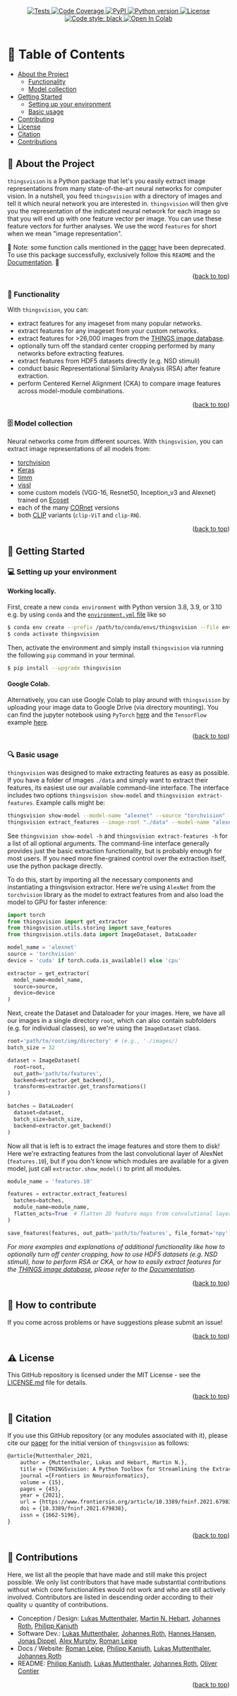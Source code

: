 <a name="readme-top"></a>
<div align="center">
    <a href="https://github.com/ViCCo-Group/thingsvision/actions/workflows/tests.yml" rel="nofollow">
        <img src="https://github.com/ViCCo-Group/thingsvision/actions/workflows/tests.yml/badge.svg" alt="Tests" />
    </a>
    <a href="https://github.com/ViCCo-Group/thingsvision/actions/workflows/coverage.yml" rel="nofollow">
        <img src="https://codecov.io/gh/ViCCo-Group/thingsvision/branch/master/graph/badge.svg" alt="Code Coverage" />
    </a>
    <a href="https://pypi.org/project/thingsvision/" rel="nofollow">
        <img src="https://img.shields.io/pypi/v/thingsvision" alt="PyPI" />
    </a>
    <a href="https://www.python.org/" rel="nofollow">
        <img src="https://img.shields.io/badge/python-3.8%20%7C%203.9%20%7C%203.10-blue.svg" alt="Python version" />
    </a>
    <a href="https://github.com/ViCCo-Group/thingsvision/blob/master/LICENSE" rel="nofollow">
        <img src="https://img.shields.io/pypi/l/thingsvision" alt="License" />
    </a>
    <a href="https://github.com/psf/black" rel="nofollow">
        <img src="https://img.shields.io/badge/code%20style-black-000000.svg" alt="Code style: black" />
    </a>
    <a href="https://colab.research.google.com/github/ViCCo-Group/thingsvision/blob/master/notebooks/pytorch.ipynb" rel="nofollow">
        <img src="https://colab.research.google.com/assets/colab-badge.svg" alt="Open In Colab" />
    </a>
</div>


<br />

<!-- Table of Contents -->
# :notebook_with_decorative_cover: Table of Contents

- [About the Project](#star2-about-the-project)
  * [Functionality](#mechanical_arm-functionality)
  * [Model collection](#file_cabinet-model-collection)
- [Getting Started](#running-getting-started)
  * [Setting up your environment](#computer-setting-up-your-environment)
  * [Basic usage](#mag-basic-usage)
- [Contributing](#wave-how-to-contribute)
- [License](#warning-license)
- [Citation](#page_with_curl-citation)
- [Contributions](#gem-contributions)


<!-- About the Project -->
## :star2: About the Project
`thingsvision` is a Python package that let's you easily extract image representations from many state-of-the-art neural networks for computer vision. In a nutshell, you feed `thingsvision` with a directory of images and tell it which neural network you are interested in. `thingsvision` will then give you the  representation of the indicated neural network for each image so that you will end up with one feature vector per image. You can use these feature vectors for further analyses. We use the word `features` for short when we mean "image representation".

:rotating_light: Note: some function calls mentioned in the [paper](https://www.frontiersin.org/articles/10.3389/fninf.2021.679838/full) have been deprecated. To use this package successfully, exclusively follow this `README` and the [Documentation](https://vicco-group.github.io/thingsvision/). :rotating_light:

<p align="right">(<a href="#readme-top">back to top</a>)</p>

<!-- Functionality -->
### :mechanical_arm: Functionality
With `thingsvision`, you can:
- extract features for any imageset from many popular networks.
- extract features for any imageset from your custom networks.
- extract features for >26,000 images from the [THINGS image database](https://osf.io/jum2f/).
- optionally turn off the standard center cropping performed by many networks before extracting features.
- extract features from HDF5 datasets directly (e.g. NSD stimuli)
- conduct basic Representational Similarity Analysis (RSA) after feature extraction.
- perform Centered Kernel Alignment (CKA) to compare image features across model-module combinations.
<p align="right">(<a href="#readme-top">back to top</a>)</p>


<!-- Model collection -->
### :file_cabinet: Model collection
Neural networks come from different sources. With `thingsvision`, you can extract image representations of all models from:
- [torchvision](https://pytorch.org/vision/0.8/models.html)
- [Keras](https://www.tensorflow.org/api_docs/python/tf/keras/applications)
- [timm](https://github.com/rwightman/pytorch-image-models)
- [vissl](https://github.com/facebookresearch/vissl)
- some custom models (VGG-16, Resnet50, Inception_v3 and Alexnet) trained on [Ecoset](https://www.pnas.org/doi/10.1073/pnas.2011417118)
- each of the many [CORnet](https://github.com/dicarlolab/CORnet) versions
- both [CLIP](https://github.com/openai/CLIP) variants (`clip-ViT` and `clip-RN`).<br> 
<p align="right">(<a href="#readme-top">back to top</a>)</p>


<!-- Getting Started -->
## :running: Getting Started

<!-- Setting up your environment -->
### :computer: Setting up your environment
#### Working locally.
First, create a new `conda environment` with Python version 3.8, 3.9, or 3.10 e.g. by using `conda` and the [`environment.yml` file](https://github.com/ViCCo-Group/thingsvision/blob/master/envs/environment.yml) like so

```bash
$ conda env create --prefix /path/to/conda/envs/thingsvision --file envs/environment.yml
$ conda activate thingsvision
```

Then, activate the environment and simply install `thingsvision` via running the following `pip` command in your terminal.

```bash
$ pip install --upgrade thingsvision
```

#### Google Colab.
Alternatively, you can use Google Colab to play around with `thingsvision` by uploading your image data to Google Drive (via directory mounting).
You can find the jupyter notebook using `PyTorch` [here](https://colab.research.google.com/github/ViCCo-Group/thingsvision/blob/master/notebooks/pytorch.ipynb) and the `TensorFlow` example [here](https://colab.research.google.com/github/ViCCo-Group/thingsvision/blob/master/notebooks/tensorflow.ipynb).
<p align="right">(<a href="#readme-top">back to top</a>)</p>


<!-- Basic usage -->
### :mag: Basic usage
`thingsvision` was designed to make extracting features as easy as possible. If you have a folder of images `./data` and simply want to extract their features, its easiest use our available command-line interface. The interface includes two options `thingsvision show-model` and `thingsvision extract-features`. Example calls might be:

```bash
thingsvision show-model --model-name "alexnet" --source "torchvision"
thingsvision extract_features --image-root "./data" --model-name "alexnet" --module-name "features.10" --batch-size 32 --device "cuda" --source "torchvision" --file-format "npy" --out-path "./features"
```

See `thingsvision show-model -h` and `thingsvision extract-features -h` for a list of all optional arguments. The command-line interface generally provides just the basic extraction functionality, but is probably enough for most users. If you need more fine-grained control over the extraction itself, use the python package directly.


To do this, start by importing all the necessary components and instantiating a thingsvision extractor. Here we're using `AlexNet` from the `torchvision` library as the model to extract features from and also load the model to GPU for faster inference:

```python
import torch
from thingsvision import get_extractor
from thingsvision.utils.storing import save_features
from thingsvision.utils.data import ImageDataset, DataLoader

model_name = 'alexnet'
source = 'torchvision'
device = 'cuda' if torch.cuda.is_available() else 'cpu'

extractor = get_extractor(
  model_name=model_name,
  source=source,
  device=device
)
```

Next, create the Dataset and Dataloader for your images. Here, we have all our images in a single directory `root`, which can also contain subfolders (e.g. for individual classes), so we're using the `ImageDataset` class. 

```python
root='path/to/root/img/directory' # (e.g., './images/)
batch_size = 32

dataset = ImageDataset(
  root=root,
  out_path='path/to/features',
  backend=extractor.get_backend(),
  transforms=extractor.get_transformations()
)

batches = DataLoader(
  dataset=dataset,
  batch_size=batch_size, 
  backend=extractor.get_backend()
)
```

Now all that is left is to extract the image features and store them to disk! Here we're extracting features from the last convolutional layer of AlexNet (`features.10`), but if you don't know which modules are available for a given model, just call `extractor.show_model()` to print all modules.

```python
module_name = 'features.10'

features = extractor.extract_features(
  batches=batches,
  module_name=module_name,
  flatten_acts=True  # flatten 2D feature maps from convolutional layer
)

save_features(features, out_path='path/to/features', file_format='npy')
```

_For more examples and explanations of additional functionality like how to optionally turn off center cropping, how to use HDF5 datasets (e.g. NSD stimuli), how to perform RSA or CKA, or how to easily extract features for the [THINGS image database](https://osf.io/jum2f/), please refer to the [Documentation](https://vicco-group.github.io/thingsvision/)._
<p align="right">(<a href="#readme-top">back to top</a>)</p>


<!-- Contributing -->
## :wave: How to contribute
If you come across problems or have suggestions please submit an issue!
<p align="right">(<a href="#readme-top">back to top</a>)</p>


<!-- License -->
## :warning: License
This GitHub repository is licensed under the MIT License - see the [LICENSE.md](LICENSE.md) file for details.
<p align="right">(<a href="#readme-top">back to top</a>)</p>


<!-- Citation -->
## :page_with_curl: Citation
If you use this GitHub repository (or any modules associated with it), please cite our [paper](https://www.frontiersin.org/articles/10.3389/fninf.2021.679838/full) for the initial version of `thingsvision` as follows:

```latex
@article{Muttenthaler_2021,
	author = {Muttenthaler, Lukas and Hebart, Martin N.},
	title = {THINGSvision: A Python Toolbox for Streamlining the Extraction of Activations From Deep Neural Networks},
	journal ={Frontiers in Neuroinformatics},
	volume = {15},
	pages = {45},
	year = {2021},
	url = {https://www.frontiersin.org/article/10.3389/fninf.2021.679838},
	doi = {10.3389/fninf.2021.679838},
	issn = {1662-5196},
}
```
<p align="right">(<a href="#readme-top">back to top</a>)</p>


<!-- Contributions -->
## :gem: Contributions
Here, we list all the people that have made and still make this project possible. We only list contributors that have made substantial contributions without which core functionalities would not work and who are still actively involved. Contributors are listed in descending order according to their quality $\cup$ quantity of contributions.


- Conception / Design: [Lukas Muttenthaler](https://lukasmut.github.io/), [Martin N. Hebart](http://martin-hebart.de/), [Johannes Roth](https://jroth.space/), [Philipp Kaniuth](https://www.cbs.mpg.de/person/kaniuth/1483114)
- Software Dev.: [Lukas Muttenthaler](https://lukasmut.github.io/), [Johannes Roth](https://jroth.space/), [Hannes Hansen](https://github.com/hahahannes), [Jonas Dippel](https://github.com/jonasd4), [Alex Murphy](https://github.com/Alxmrphi), [Roman Leipe](https://github.com/RLeipe)
- Docs / Website: [Roman Leipe](https://github.com/RLeipe), [Philipp Kaniuth](https://www.cbs.mpg.de/person/kaniuth/1483114), [Lukas Muttenthaler](https://lukasmut.github.io/), [Johannes Roth](https://jroth.space/)
- README: [Philipp Kaniuth](https://www.cbs.mpg.de/person/kaniuth/1483114), [Lukas Muttenthaler](https://lukasmut.github.io/), [Johannes Roth](https://jroth.space/), [Oliver Contier](https://olivercontier.com/)

<p align="right">(<a href="#readme-top">back to top</a>)</p>

